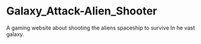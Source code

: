# Galaxy_Attack-Alien_Shooter
A gaming website about shooting the aliens spaceship to survive In he vast galaxy.
